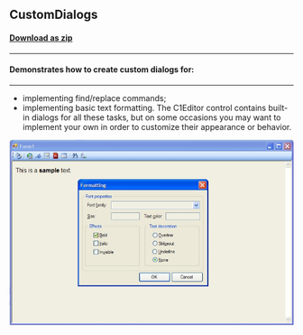 ## CustomDialogs
#### [Download as zip](https://grapecity.github.io/DownGit/#/home?url=https://github.com/GrapeCity/ComponentOne-WinForms-Samples/tree/master/NetFramework\XHtmlEditor\CS\CustomDialogs)
____
#### Demonstrates how to create custom dialogs for:
____

* implementing find/replace commands;
* implementing basic text formatting.
The C1Editor control contains built-in dialogs for all these tasks, but on some occasions you may want to implement your own in order to customize their appearance or behavior.

![screenshot](screenshot.png)
